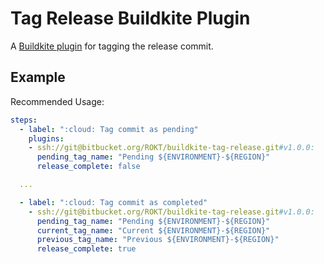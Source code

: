 # Tag Release Buildkite Plugin

A [Buildkite plugin](https://buildkite.com/docs/agent/v3/plugins) for tagging the release commit.

## Example

Recommended Usage:

```yml
steps:
  - label: ":cloud: Tag commit as pending"
    plugins:
    - ssh://git@bitbucket.org/ROKT/buildkite-tag-release.git#v1.0.0:
      pending_tag_name: "Pending ${ENVIRONMENT}-${REGION}"
      release_complete: false

  ...

  - label: ":cloud: Tag commit as completed"
    - ssh://git@bitbucket.org/ROKT/buildkite-tag-release.git#v1.0.0:
      pending_tag_name: "Pending ${ENVIRONMENT}-${REGION}"
      current_tag_name: "Current ${ENVIRONMENT}-${REGION}"
      previous_tag_name: "Previous ${ENVIRONMENT}-${REGION}"
      release_complete: true
```
